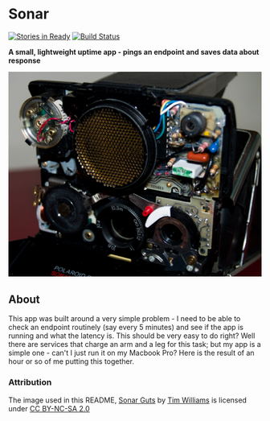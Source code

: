 # Sonar

[![Stories in Ready](https://badge.waffle.io/bbengfort/sonar.png?label=ready&title=Ready)](https://waffle.io/bbengfort/sonar) [![Build Status](https://travis-ci.org/bbengfort/sonar.svg?branch=master)](https://travis-ci.org/bbengfort/sonar)

**A small, lightweight uptime app - pings an endpoint and saves data about response**

[![Sonar](docs/images/sonar.jpg)](https://flic.kr/p/48Uty1)

## About

This app was built around a very simple problem - I need to be able to check an endpoint routinely (say every 5 minutes) and see if the app is running and what the latency is. This should be very easy to do right? Well there are services that charge an arm and a leg for this task; but my app is a simple one - can't I just run it on my Macbook Pro? Here is the result of an hour or so of me putting this together.

### Attribution

The image used in this README, [Sonar Guts](https://flic.kr/p/48Uty1) by [Tim Williams](https://www.flickr.com/photos/timmythesuk/) is licensed under [CC BY-NC-SA 2.0](https://creativecommons.org/licenses/by-nc-sa/2.0/)
